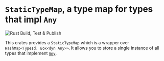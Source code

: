 `StaticTypeMap`, a type map for types that impl `Any`
=====================================================
![Rust Build, Test &
Publish](https://github.com/malobre/static_type_map/workflows/Rust%20Build,%20Test%20&%20Publish/badge.svg)

This crates provides a `StaticTypeMap` which is a wrapper over `HashMap<TypeId, Box<dyn Any>>`.
It allows you to store a single instance of all types that implement
[`Any`](https://doc.rust-lang.org/std/any/trait.Any.html).
